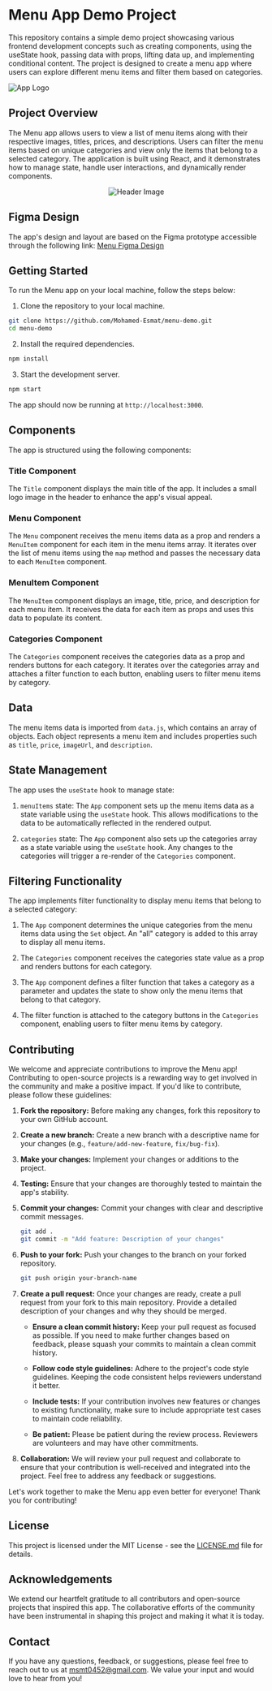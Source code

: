 # Menu App Demo Project

This repository contains a simple demo project showcasing various frontend development concepts such as creating components, using the useState hook, passing data with props, lifting data up, and implementing conditional content. The project is designed to create a menu app where users can explore different menu items and filter them based on categories.

![App Logo](public/logo.png)

<!-- Add CSS Style for the Header Image -->
<style>
  .header-image {
    max-width: 200px; /* Set the desired width here */
    height: auto;
  }
</style>

## Project Overview

The Menu app allows users to view a list of menu items along with their respective images, titles, prices, and descriptions. Users can filter the menu items based on unique categories and view only the items that belong to a selected category. The application is built using React, and it demonstrates how to manage state, handle user interactions, and dynamically render components.

<!-- Display the Header Image -->
<p align="center">
  <img class="header-image" src="public/header-image.jpg" alt="Header Image">
</p>

## Figma Design

The app's design and layout are based on the Figma prototype accessible through the following link: [Menu Figma Design](https://www.figma.com/file/PwlnSJXCuo4qD2o6EJiuj9/Menu?node-id=0%3A1&t=oaKVwYVqc9Oon2Ts-1)

## Getting Started

To run the Menu app on your local machine, follow the steps below:

1. Clone the repository to your local machine.

```bash
git clone https://github.com/Mohamed-Esmat/menu-demo.git
cd menu-demo
```

2. Install the required dependencies.

```bash
npm install
```

3. Start the development server.

```bash
npm start
```

The app should now be running at `http://localhost:3000`.

## Components

The app is structured using the following components:

### Title Component

The `Title` component displays the main title of the app. It includes a small logo image in the header to enhance the app's visual appeal.

### Menu Component

The `Menu` component receives the menu items data as a prop and renders a `MenuItem` component for each item in the menu items array. It iterates over the list of menu items using the `map` method and passes the necessary data to each `MenuItem` component.

### MenuItem Component

The `MenuItem` component displays an image, title, price, and description for each menu item. It receives the data for each item as props and uses this data to populate its content.

### Categories Component

The `Categories` component receives the categories data as a prop and renders buttons for each category. It iterates over the categories array and attaches a filter function to each button, enabling users to filter menu items by category.

## Data

The menu items data is imported from `data.js`, which contains an array of objects. Each object represents a menu item and includes properties such as `title`, `price`, `imageUrl`, and `description`.

## State Management

The app uses the `useState` hook to manage state:

1. `menuItems` state: The `App` component sets up the menu items data as a state variable using the `useState` hook. This allows modifications to the data to be automatically reflected in the rendered output.

2. `categories` state: The `App` component also sets up the categories array as a state variable using the `useState` hook. Any changes to the categories will trigger a re-render of the `Categories` component.

## Filtering Functionality

The app implements filter functionality to display menu items that belong to a selected category:

1. The `App` component determines the unique categories from the menu items data using the `Set` object. An "all" category is added to this array to display all menu items.

2. The `Categories` component receives the categories state value as a prop and renders buttons for each category.

3. The `App` component defines a filter function that takes a category as a parameter and updates the state to show only the menu items that belong to that category.

4. The filter function is attached to the category buttons in the `Categories` component, enabling users to filter menu items by category.

## Contributing

We welcome and appreciate contributions to improve the Menu app! Contributing to open-source projects is a rewarding way to get involved in the community and make a positive impact. If you'd like to contribute, please follow these guidelines:

1. **Fork the repository:** Before making any changes, fork this repository to your own GitHub account.

2. **Create a new branch:** Create a new branch with a descriptive name for your changes (e.g., `feature/add-new-feature`, `fix/bug-fix`).

3. **Make your changes:** Implement your changes or additions to the project.

4. **Testing:** Ensure that your changes are thoroughly tested to maintain the app's stability.

5. **Commit your changes:** Commit your changes with clear and descriptive commit messages.

   ```bash
   git add .
   git commit -m "Add feature: Description of your changes"
   ```

6. **Push to your fork:** Push your changes to the branch on your forked repository.

   ```bash
   git push origin your-branch-name
   ```

7. **Create a pull request:** Once your changes are ready, create a pull request from your fork to this main repository. Provide a detailed description of your changes and why they should be merged.

   - **Ensure a clean commit history:** Keep your pull request as focused as possible. If you need to make further changes based on feedback, please squash your commits to maintain a clean commit history.

   - **Follow code style guidelines:** Adhere to the project's code style guidelines. Keeping the code consistent helps reviewers understand it better.

   - **Include tests:** If your contribution involves new features or changes to existing functionality, make sure to include appropriate test cases to maintain code reliability.

   - **Be patient:** Please be patient during the review process. Reviewers are volunteers and may have other commitments.

8. **Collaboration:** We will review your pull request and collaborate to ensure that your contribution is well-received and integrated into the project. Feel free to address any feedback or suggestions.

Let's work together to make the Menu app even better for everyone! Thank you for contributing!

## License



This project is licensed under the MIT License - see the [LICENSE.md](LICENSE.md) file for details.

## Acknowledgements

We extend our heartfelt gratitude to all contributors and open-source projects that inspired this app. The collaborative efforts of the community have been instrumental in shaping this project and making it what it is today.

## Contact

If you have any questions, feedback, or suggestions, please feel free to reach out to us at [msmt0452@gmail.com](mailto:msmt0452@gmail.com). We value your input and would love to hear from you!

